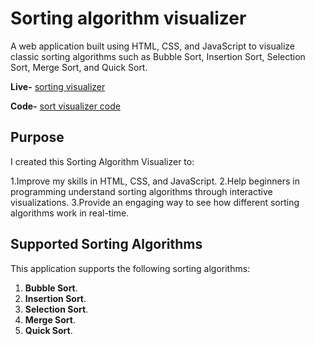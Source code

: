 # Sorting algorithm visualizer

A web application built using HTML, CSS, and JavaScript to visualize classic sorting algorithms such as Bubble Sort, Insertion Sort, Selection Sort, Merge Sort, and Quick Sort.

**Live-** [sorting visualizer]()

**Code-** [sort visualizer code]()

## Purpose

I created this Sorting Algorithm Visualizer to:

1.Improve my skills in HTML, CSS, and JavaScript.
2.Help beginners in programming understand sorting algorithms through interactive visualizations.
3.Provide an engaging way to see how different sorting algorithms work in real-time.

## Supported Sorting Algorithms

This application supports the following sorting algorithms:

1. **Bubble Sort**.
2. **Insertion Sort**.
3. **Selection Sort**.
4. **Merge Sort**.
5. **Quick Sort**.
